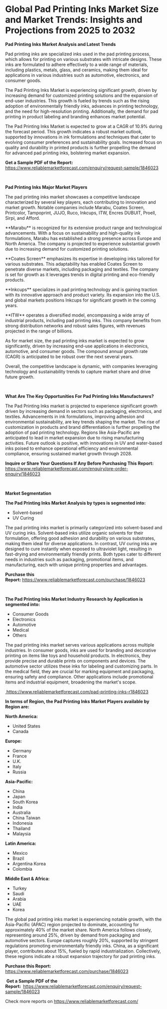 <p><h1>Global Pad Printing Inks Market Size and Market Trends: Insights and Projections from 2025 to 2032</h1></p><p><strong>Pad Printing Inks Market Analysis and Latest Trends</strong></p>
<p><p>Pad printing inks are specialized inks used in the pad printing process, which allows for printing on various substrates with intricate designs. These inks are formulated to adhere effectively to a wide range of materials, including plastics, metals, glass, and ceramics, making them ideal for applications in various industries such as automotive, electronics, and consumer goods.</p><p>The Pad Printing Inks Market is experiencing significant growth, driven by increasing demand for customized printing solutions and the expansion of end-user industries. This growth is fueled by trends such as the rising adoption of environmentally friendly inks, advances in printing technology, and the need for high-resolution printing. Additionally, the demand for pad printing in product labeling and branding enhances market potential.</p><p>The Pad Printing Inks Market is expected to grow at a CAGR of 10.9% during the forecast period. This growth indicates a robust market outlook, supported by innovations in ink formulations and techniques that cater to evolving consumer preferences and sustainability goals. Increased focus on quality and durability in printed products is further propelling the demand for advanced pad printing inks, bolstering market expansion.</p></p>
<p><strong>Get a Sample PDF of the Report:&nbsp;</strong> <a href="https://www.reliablemarketforecast.com/enquiry/request-sample/1846023?utm_campaign=2188&utm_medium=2&utm_source=Github&utm_content=ia&utm_term=30012025&utm_id=pad-printing-inks">https://www.reliablemarketforecast.com/enquiry/request-sample/1846023</a></p>
<p>&nbsp;</p>
<p><strong>Pad Printing Inks Major Market Players</strong></p>
<p><p>The pad printing inks market showcases a competitive landscape characterized by several key players, each contributing to innovation and market growth. Notable companies include Marabu, Coates Screen, Printcolor, Tampoprint, JUJO, Ruco, Inkcups, ITW, Encres DUBUIT, Proell, Sirpi, and Afford.</p><p>**Marabu** is recognized for its extensive product range and technological advancements. With a focus on sustainability and high-quality ink formulations, Marabu has established a strong presence across Europe and North America. The company is projected to experience substantial growth due to increasing demand for customized printing solutions.</p><p>**Coates Screen** emphasizes its expertise in developing inks tailored for various substrates. This adaptability has enabled Coates Screen to penetrate diverse markets, including packaging and textiles. The company is set for growth as it leverages trends in digital printing and eco-friendly products.</p><p>**Inkcups** specializes in pad printing technology and is gaining traction with its innovative approach and product variety. Its expansion into the U.S. and global markets positions Inkcups for significant growth in the coming years.</p><p>**ITW** operates a diversified model, encompassing a wide array of industrial products, including pad printing inks. This company benefits from strong distribution networks and robust sales figures, with revenues projected in the range of billions.</p><p>As for market size, the pad printing inks market is expected to grow significantly, driven by increasing end-use applications in electronics, automotive, and consumer goods. The compound annual growth rate (CAGR) is anticipated to be robust over the next several years.</p><p>Overall, the competitive landscape is dynamic, with companies leveraging technology and sustainability trends to capture market share and drive future growth.</p></p>
<p>&nbsp;</p>
<p><strong>What Are The Key Opportunities For Pad Printing Inks Manufacturers?</strong></p>
<p><p>The Pad Printing Inks market is projected to experience significant growth driven by increasing demand in sectors such as packaging, electronics, and textiles. Advancements in ink formulations, improving adhesion and environmental sustainability, are key trends shaping the market. The rise of customization in products and brand differentiation is further propelling the adoption of pad printing technology. Regions like Asia-Pacific are anticipated to lead in market expansion due to rising manufacturing activities. Future outlook is positive, with innovations in UV and water-based inks poised to enhance operational efficiency and environmental compliance, ensuring sustained market growth through 2028.</p></p>
<p><strong>Inquire or Share Your Questions If Any Before Purchasing This Report:</strong> <a href="https://www.reliablemarketforecast.com/enquiry/pre-order-enquiry/1846023?utm_campaign=2188&utm_medium=2&utm_source=Github&utm_content=ia&utm_term=30012025&utm_id=pad-printing-inks">https://www.reliablemarketforecast.com/enquiry/pre-order-enquiry/1846023</a></p>
<p>&nbsp;</p>
<p><strong>Market Segmentation</strong></p>
<p><strong>The Pad Printing Inks Market Analysis by types is segmented into:</strong></p>
<p><ul><li>Solvent-based</li><li>UV Curing</li></ul></p>
<p><p>The pad printing inks market is primarily categorized into solvent-based and UV curing inks. Solvent-based inks utilize organic solvents for their formulation, offering good adhesion and durability on various substrates, making them ideal for diverse applications. In contrast, UV curing inks are designed to cure instantly when exposed to ultraviolet light, resulting in fast-drying and environmentally friendly prints. Both types cater to different needs in industries such as packaging, promotional items, and manufacturing, each with unique printing properties and advantages.</p></p>
<p><strong>Purchase this Report:&nbsp;</strong><a href="https://www.reliablemarketforecast.com/purchase/1846023?utm_campaign=2188&utm_medium=2&utm_source=Github&utm_content=ia&utm_term=30012025&utm_id=pad-printing-inks">https://www.reliablemarketforecast.com/purchase/1846023</a></p>
<p>&nbsp;</p>
<p><strong>The Pad Printing Inks Market Industry Research by Application is segmented into:</strong></p>
<p><ul><li>Consumer Goods</li><li>Electronics</li><li>Automotive</li><li>Medical</li><li>Others</li></ul></p>
<p><p>The pad printing inks market serves various applications across multiple industries. In consumer goods, inks are used for branding and decorative printing on items like toys and household products. In electronics, they provide precise and durable prints on components and devices. The automotive sector utilizes these inks for labeling and customizing parts. In the medical field, they are crucial for marking equipment and packaging, ensuring safety and compliance. Other applications include promotional items and industrial equipment, broadening the market's scope.</p></p>
<p><a href="https://www.reliablemarketforecast.com/pad-printing-inks-r1846023?utm_campaign=2188&utm_medium=2&utm_source=Github&utm_content=ia&utm_term=30012025&utm_id=pad-printing-inks">&nbsp;https://www.reliablemarketforecast.com/pad-printing-inks-r1846023</a></p>
<p><strong>In terms of Region, the Pad Printing Inks Market Players available by Region are:</strong></p>
<p>
    <p> <strong> North America: </strong>
        <ul>
            <li>United States</li>
            <li>Canada</li>
        </ul>
        </p> 
    <p> <strong> Europe: </strong>
        <ul>
            <li>Germany</li>
            <li>France</li>
            <li>U.K.</li>
            <li>Italy</li>
            <li>Russia</li>
        </ul>
        </p> 
    <p> <strong> Asia-Pacific: </strong>
        <ul>
            <li>China</li>
            <li>Japan</li>
            <li>South Korea</li>
            <li>India</li>
            <li>Australia</li>
            <li>China Taiwan</li>
            <li>Indonesia</li>
            <li>Thailand</li>
            <li>Malaysia</li>
        </ul>
        </p> 
    <p> <strong> Latin America: </strong>
        <ul>
            <li>Mexico</li>
            <li>Brazil</li>
            <li>Argentina Korea</li>
            <li>Colombia</li>
        </ul>
        </p> 
    <p> <strong> Middle East & Africa: </strong>
        <ul>
            <li>Turkey</li>
            <li>Saudi</li>
            <li>Arabia</li>
            <li>UAE</li>
            <li>Korea</li>
        </ul>
    </p>
    </p>
<p><p>The global pad printing inks market is experiencing notable growth, with the Asia-Pacific (APAC) region projected to dominate, accounting for approximately 40% of the market share. North America follows closely, representing around 25%, driven by demand from packaging and automotive sectors. Europe captures roughly 20%, supported by stringent regulations promoting environmentally friendly inks. China, as a significant player, contributes about 15%, fueled by rapid industrialization. Collectively, these regions indicate a robust expansion trajectory for pad printing inks.</p></p>
<p><strong>Purchase this Report: </strong><a href="https://www.reliablemarketforecast.com/purchase/1846023?utm_campaign=2188&utm_medium=2&utm_source=Github&utm_content=ia&utm_term=30012025&utm_id=pad-printing-inks">https://www.reliablemarketforecast.com/purchase/1846023</a></p>
<p>&nbsp;<strong>Get a Sample PDF of the Report:&nbsp;&nbsp;</strong><a href="https://www.reliablemarketforecast.com/enquiry/request-sample/1846023?utm_campaign=2188&utm_medium=2&utm_source=Github&utm_content=ia&utm_term=30012025&utm_id=pad-printing-inks">https://www.reliablemarketforecast.com/enquiry/request-sample/1846023</a></p>
<p><strong></strong></p>
<p>Check more reports on <a href="https://www.reliablemarketforecast.com/?utm_campaign=2188&utm_medium=2&utm_source=Github&utm_content=ia&utm_term=30012025&utm_id=pad-printing-inks">https://www.reliablemarketforecast.com/</a></p>